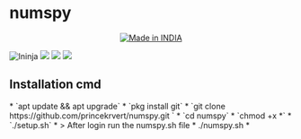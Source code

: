 # numspy

<p align="center">
<a href="https://is.gd/UQreTd"><img title="Made in INDIA" src="https://img.shields.io/badge/MADE%20IN-INDIA-SCRIPT?colorA=%23ff8100&colorB=%23017e40&colorC=%23ff0000&style=for-the-badge"></a>
</p>
<img src="https://user-images.githubusercontent.com/56459297/159644106-a148d26b-e3af-4d76-bf1d-3e5a4f3018dc.png" alt="Ininja">
<a href="https://img.shields.io/badge/PRINCE-KUMAR-green" ><img  src="https://img.shields.io/badge/PRINCE-KUMAR-green"></a>  <a href="#" ><img  src="https://img.shields.io/badge/NUM-SPY-red"></a>  <a href="#"><img src="https://img.shields.io/badge/MADE%20WITH%20-BASH-yellow"></a></p>
<h2> Installation cmd </h2>
* `apt update && apt upgrade`
* `pkg install git`
* `git clone https://github.com/princekrvert/numspy.git `
* `cd numspy`
* `chmod +x *`
* `./setup.sh`
* > After login run the numspy.sh file 
* ./numspy.sh 
* 

